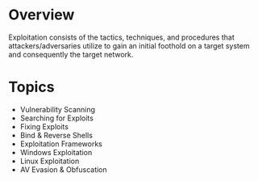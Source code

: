 # Overview
Exploitation consists of the tactics, techniques, and procedures that attackers/adversaries utilize to gain an initial foothold on a target system and consequently the target network.

# Topics
- Vulnerability Scanning
- Searching for Exploits
- Fixing Exploits
- Bind & Reverse Shells
- Exploitation Frameworks
- Windows Exploitation
- Linux Exploitation
- AV Evasion & Obfuscation

